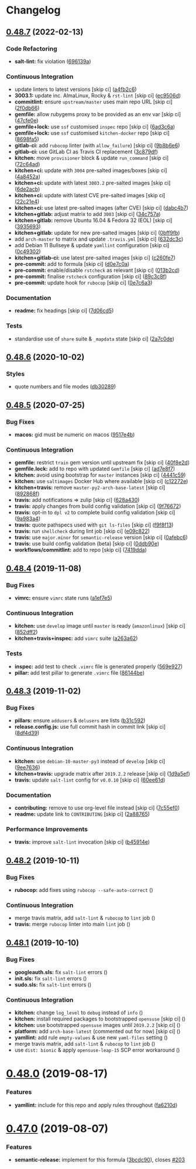 # Changelog

## [0.48.7](https://github.com/saltstack-formulas/users-formula/compare/v0.48.6...v0.48.7) (2022-02-13)


### Code Refactoring

* **salt-lint:** fix violation ([696139a](https://github.com/saltstack-formulas/users-formula/commit/696139a841b4984e0a20965c6156752d9de79941))


### Continuous Integration

* update linters to latest versions [skip ci] ([a4fb2c6](https://github.com/saltstack-formulas/users-formula/commit/a4fb2c638070a36d9cd7b48406a00e2bfd1611e7))
* **3003.1:** update inc. AlmaLinux, Rocky & `rst-lint` [skip ci] ([ec9506d](https://github.com/saltstack-formulas/users-formula/commit/ec9506da14f4bfb089b90b87fb3144d07fa6f2e7))
* **commitlint:** ensure `upstream/master` uses main repo URL [skip ci] ([2f0db66](https://github.com/saltstack-formulas/users-formula/commit/2f0db666e49838ab58dd644a0f76201f8a24b2e8))
* **gemfile:** allow rubygems proxy to be provided as an env var [skip ci] ([47cfe0e](https://github.com/saltstack-formulas/users-formula/commit/47cfe0ecd7ff697562da5a37e046ce1d18a105b6))
* **gemfile+lock:** use `ssf` customised `inspec` repo [skip ci] ([6ad3c6a](https://github.com/saltstack-formulas/users-formula/commit/6ad3c6a1482a24b24bef33aab14808003852e560))
* **gemfile+lock:** use `ssf` customised `kitchen-docker` repo [skip ci] ([8698fa5](https://github.com/saltstack-formulas/users-formula/commit/8698fa535f294d1165549fc41998e2a124e78cc8))
* **gitlab-ci:** add `rubocop` linter (with `allow_failure`) [skip ci] ([9b8b6e6](https://github.com/saltstack-formulas/users-formula/commit/9b8b6e6a82aa300933ea2d3e0c05fc265fa53195))
* **gitlab-ci:** use GitLab CI as Travis CI replacement ([3c879df](https://github.com/saltstack-formulas/users-formula/commit/3c879df9535578edbca4a6592571ccd16aff6148))
* **kitchen:** move `provisioner` block & update `run_command` [skip ci] ([72c64ad](https://github.com/saltstack-formulas/users-formula/commit/72c64adbea8f2e31c3b6d6bb54b5f6f9e6e9437d))
* **kitchen+ci:** update with `3004` pre-salted images/boxes [skip ci] ([4a8452a](https://github.com/saltstack-formulas/users-formula/commit/4a8452a266300d5c40429b7c1a4276c96afb1519))
* **kitchen+ci:** update with latest `3003.2` pre-salted images [skip ci] ([6de2acb](https://github.com/saltstack-formulas/users-formula/commit/6de2acbe93aba57bdfb5be6c45049796f1f0e3a9))
* **kitchen+ci:** update with latest CVE pre-salted images [skip ci] ([22c21e4](https://github.com/saltstack-formulas/users-formula/commit/22c21e490e7f693c9a12c4d2b996f263c9ebe5c0))
* **kitchen+ci:** use latest pre-salted images (after CVE) [skip ci] ([dabc4b7](https://github.com/saltstack-formulas/users-formula/commit/dabc4b742ada383a7e5f6c4f376381380106e6d2))
* **kitchen+gitlab:** adjust matrix to add `3003` [skip ci] ([34c757a](https://github.com/saltstack-formulas/users-formula/commit/34c757a9bb9967530168a3f4892c7c8c8d5b79ba))
* **kitchen+gitlab:** remove Ubuntu 16.04 & Fedora 32 (EOL) [skip ci] ([3935693](https://github.com/saltstack-formulas/users-formula/commit/3935693b589ead4b4a479a10c5a0216ab5b39f7f))
* **kitchen+gitlab:** update for new pre-salted images [skip ci] ([0bff9fb](https://github.com/saltstack-formulas/users-formula/commit/0bff9fba4cf56154e5e5247639da90870d837c0a))
* add `arch-master` to matrix and update `.travis.yml` [skip ci] ([632dc3c](https://github.com/saltstack-formulas/users-formula/commit/632dc3cc4b0d957bdb6bc51b942e37688163cb5e))
* add Debian 11 Bullseye & update `yamllint` configuration [skip ci] ([0c49302](https://github.com/saltstack-formulas/users-formula/commit/0c493020eef811bc95beea9674ecdbc229a1e7a8))
* **kitchen+gitlab-ci:** use latest pre-salted images [skip ci] ([c260fe7](https://github.com/saltstack-formulas/users-formula/commit/c260fe712669632c3f25c3cd1d778d70f9c7f88a))
* **pre-commit:** add to formula [skip ci] ([d0e7c0a](https://github.com/saltstack-formulas/users-formula/commit/d0e7c0a19e940fecefd0df5c2061cf50d733da73))
* **pre-commit:** enable/disable `rstcheck` as relevant [skip ci] ([013b2cd](https://github.com/saltstack-formulas/users-formula/commit/013b2cd3b84b80b32fae966d10b92f9da979ecf0))
* **pre-commit:** finalise `rstcheck` configuration [skip ci] ([89c3c8f](https://github.com/saltstack-formulas/users-formula/commit/89c3c8f80606fd9266267c35a34e907b214ebca3))
* **pre-commit:** update hook for `rubocop` [skip ci] ([0e7c6a3](https://github.com/saltstack-formulas/users-formula/commit/0e7c6a38969aea06d1b2c9e9c0135e71717dca5c))


### Documentation

* **readme:** fix headings [skip ci] ([7d06cd5](https://github.com/saltstack-formulas/users-formula/commit/7d06cd56dd2ed355f5117a88d91749a0639dca64))


### Tests

* standardise use of `share` suite & `_mapdata` state [skip ci] ([2a7c0de](https://github.com/saltstack-formulas/users-formula/commit/2a7c0de4aaf287a56ff96cabd900531740f097f5))

## [0.48.6](https://github.com/saltstack-formulas/users-formula/compare/v0.48.5...v0.48.6) (2020-10-02)


### Styles

* quote numbers and file modes ([db30289](https://github.com/saltstack-formulas/users-formula/commit/db302890460c6ac079bacb34a5c4f0b304fffe69))

## [0.48.5](https://github.com/saltstack-formulas/users-formula/compare/v0.48.4...v0.48.5) (2020-07-25)


### Bug Fixes

* **macos:** gid must be numeric on macos ([9517e4b](https://github.com/saltstack-formulas/users-formula/commit/9517e4b069d130b442562ed28fa9641cfebeb698))


### Continuous Integration

* **gemfile:** restrict `train` gem version until upstream fix [skip ci] ([40f8e2d](https://github.com/saltstack-formulas/users-formula/commit/40f8e2d181f6ab345d205da95013bab8370afaf0))
* **gemfile.lock:** add to repo with updated `Gemfile` [skip ci] ([ad7e8f7](https://github.com/saltstack-formulas/users-formula/commit/ad7e8f7cab43fb01b8a3a6651e1adf96241e63cf))
* **kitchen:** avoid using bootstrap for `master` instances [skip ci] ([4441c59](https://github.com/saltstack-formulas/users-formula/commit/4441c597bd6425b5e5d79ced23d2c43790ec184e))
* **kitchen:** use `saltimages` Docker Hub where available [skip ci] ([c12272e](https://github.com/saltstack-formulas/users-formula/commit/c12272eaae0440808f8c00ac5ac2f66ea5174f17))
* **kitchen+travis:** remove `master-py2-arch-base-latest` [skip ci] ([892868f](https://github.com/saltstack-formulas/users-formula/commit/892868f3b52dfb1f3aaa2760bf37635b94eb2d29))
* **travis:** add notifications => zulip [skip ci] ([628a430](https://github.com/saltstack-formulas/users-formula/commit/628a4306814bb69af750f35c7fa077662033a19b))
* **travis:** apply changes from build config validation [skip ci] ([9f76672](https://github.com/saltstack-formulas/users-formula/commit/9f766728d4f8c44ed791dcc28e049c890331746d))
* **travis:** opt-in to `dpl v2` to complete build config validation [skip ci] ([9a983a4](https://github.com/saltstack-formulas/users-formula/commit/9a983a4c2aee5e097f16378885ab7d6cad490509))
* **travis:** quote pathspecs used with `git ls-files` [skip ci] ([f9f8f13](https://github.com/saltstack-formulas/users-formula/commit/f9f8f13693307695d6b6d8ca0aa2a9dcaa82c0c0))
* **travis:** run `shellcheck` during lint job [skip ci] ([e09c822](https://github.com/saltstack-formulas/users-formula/commit/e09c8221657338baabf73c97902174513009f63b))
* **travis:** use `major.minor` for `semantic-release` version [skip ci] ([0afebc6](https://github.com/saltstack-formulas/users-formula/commit/0afebc6fc36e1df818640bdddf6136841611243e))
* **travis:** use build config validation (beta) [skip ci] ([0ddb90e](https://github.com/saltstack-formulas/users-formula/commit/0ddb90e6b546215e4de07b8257a89fc874f80d8b))
* **workflows/commitlint:** add to repo [skip ci] ([7419dda](https://github.com/saltstack-formulas/users-formula/commit/7419dda3a4791044b8dd637cfcb8daedc637a2a8))

## [0.48.4](https://github.com/saltstack-formulas/users-formula/compare/v0.48.3...v0.48.4) (2019-11-08)


### Bug Fixes

* **vimrc:** ensure `vimrc` state runs ([a1ef7e5](https://github.com/saltstack-formulas/users-formula/commit/a1ef7e57d9627f59000962111478d0846ab25d5c))


### Continuous Integration

* **kitchen:** use `develop` image until `master` is ready (`amazonlinux`) [skip ci] ([852dff2](https://github.com/saltstack-formulas/users-formula/commit/852dff2aac5216e5ebf3f03cfa8f2559a35bdf9c))
* **kitchen+travis+inspec:** add `vimrc` suite ([a263a62](https://github.com/saltstack-formulas/users-formula/commit/a263a62e7570d32d4a796538fc1720e20fa008a1))


### Tests

* **inspec:** add test to check `.vimrc` file is generated properly ([569e927](https://github.com/saltstack-formulas/users-formula/commit/569e9276dbeea38f4920596502db75d64abbdc5e))
* **pillar:** add test pillar to generate `.vimrc` file ([86144be](https://github.com/saltstack-formulas/users-formula/commit/86144befb9f98597464d9a10d45d820077a171e4))

## [0.48.3](https://github.com/saltstack-formulas/users-formula/compare/v0.48.2...v0.48.3) (2019-11-02)


### Bug Fixes

* **pillars:** ensure `addusers` & `delusers` are lists ([b31c592](https://github.com/saltstack-formulas/users-formula/commit/b31c592147a4831f3800b80fa6d11025c5372f4c))
* **release.config.js:** use full commit hash in commit link [skip ci] ([8df4d39](https://github.com/saltstack-formulas/users-formula/commit/8df4d39060dfaa1d3e8bce4d2cc7afd9c15d7dfd))


### Continuous Integration

* **kitchen:** use `debian-10-master-py3` instead of `develop` [skip ci] ([9ee7636](https://github.com/saltstack-formulas/users-formula/commit/9ee7636477e20ad6597da2dd41375e858f644e4d))
* **kitchen+travis:** upgrade matrix after `2019.2.2` release [skip ci] ([1d9a5ef](https://github.com/saltstack-formulas/users-formula/commit/1d9a5ef5be4bf0c66d6471effa32a2953637b031))
* **travis:** update `salt-lint` config for `v0.0.10` [skip ci] ([60ee61d](https://github.com/saltstack-formulas/users-formula/commit/60ee61dd66bb3ab53b5dabb8c252e8725b1f0b04))


### Documentation

* **contributing:** remove to use org-level file instead [skip ci] ([7c55ef0](https://github.com/saltstack-formulas/users-formula/commit/7c55ef0c0dba8fbdb34b3882d2b1f8d78c93720d))
* **readme:** update link to `CONTRIBUTING` [skip ci] ([2a88765](https://github.com/saltstack-formulas/users-formula/commit/2a887654fcffb2ea6870967007f6d8cd096ed1a0))


### Performance Improvements

* **travis:** improve `salt-lint` invocation [skip ci] ([b45914e](https://github.com/saltstack-formulas/users-formula/commit/b45914e063e3ac7462b31efa0b187d13cb8ee81a))

## [0.48.2](https://github.com/saltstack-formulas/users-formula/compare/v0.48.1...v0.48.2) (2019-10-11)


### Bug Fixes

* **rubocop:** add fixes using `rubocop --safe-auto-correct` ([](https://github.com/saltstack-formulas/users-formula/commit/13dd7f9))


### Continuous Integration

* merge travis matrix, add `salt-lint` & `rubocop` to `lint` job ([](https://github.com/saltstack-formulas/users-formula/commit/99136b5))
* **travis:** merge `rubocop` linter into main `lint` job ([](https://github.com/saltstack-formulas/users-formula/commit/96999c2))

## [0.48.1](https://github.com/saltstack-formulas/users-formula/compare/v0.48.0...v0.48.1) (2019-10-10)


### Bug Fixes

* **googleauth.sls:** fix `salt-lint` errors ([](https://github.com/saltstack-formulas/users-formula/commit/bb27b94))
* **init.sls:** fix `salt-lint` errors ([](https://github.com/saltstack-formulas/users-formula/commit/4cec0ef))
* **sudo.sls:** fix `salt-lint` errors ([](https://github.com/saltstack-formulas/users-formula/commit/560f5e1))


### Continuous Integration

* **kitchen:** change `log_level` to `debug` instead of `info` ([](https://github.com/saltstack-formulas/users-formula/commit/1726e0f))
* **kitchen:** install required packages to bootstrapped `opensuse` [skip ci] ([](https://github.com/saltstack-formulas/users-formula/commit/0ed662d))
* **kitchen:** use bootstrapped `opensuse` images until `2019.2.2` [skip ci] ([](https://github.com/saltstack-formulas/users-formula/commit/f2e1b66))
* **platform:** add `arch-base-latest` (commented out for now) [skip ci] ([](https://github.com/saltstack-formulas/users-formula/commit/1790bae))
* **yamllint:** add rule `empty-values` & use new `yaml-files` setting ([](https://github.com/saltstack-formulas/users-formula/commit/af2d2c0))
* merge travis matrix, add `salt-lint` & `rubocop` to `lint` job ([](https://github.com/saltstack-formulas/users-formula/commit/f17d156))
* use `dist: bionic` & apply `opensuse-leap-15` SCP error workaround ([](https://github.com/saltstack-formulas/users-formula/commit/4d3228b))

# [0.48.0](https://github.com/saltstack-formulas/users-formula/compare/v0.47.0...v0.48.0) (2019-08-17)


### Features

* **yamllint:** include for this repo and apply rules throughout ([fa6210d](https://github.com/saltstack-formulas/users-formula/commit/fa6210d))

# [0.47.0](https://github.com/saltstack-formulas/users-formula/compare/v0.46.1...v0.47.0) (2019-08-07)


### Features

* **semantic-release:** implement for this formula ([3bcdc90](https://github.com/saltstack-formulas/users-formula/commit/3bcdc90)), closes [#203](https://github.com/saltstack-formulas/users-formula/issues/203)
